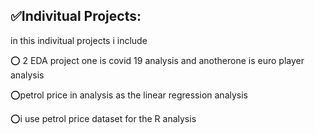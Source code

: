 ## ✅Indivitual Projects:

in this indivitual projects i include

⭕ 2 EDA project one is covid 19 analysis and anotherone is euro player analysis

⭕petrol price in analysis as the linear regression analysis

⭕i use petrol price dataset  for the R analysis
